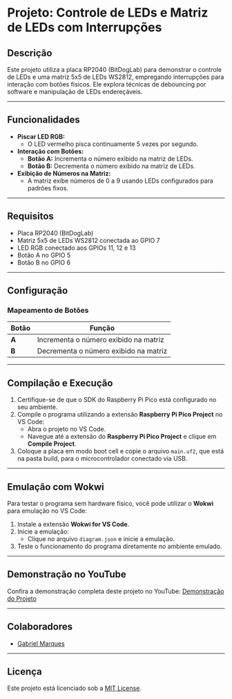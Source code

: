 # Projeto: Controle de LEDs e Matriz de LEDs com Interrupções

## Descrição

Este projeto utiliza a placa RP2040 (BitDogLab) para demonstrar o controle de LEDs e uma matriz 5x5 de LEDs WS2812, empregando interrupções para interação com botões físicos. Ele explora técnicas de debouncing por software e manipulação de LEDs endereçáveis.

---

## Funcionalidades

- **Piscar LED RGB:**
  - O LED vermelho pisca continuamente 5 vezes por segundo.
- **Interação com Botões:**
  - **Botão A:** Incrementa o número exibido na matriz de LEDs.
  - **Botão B:** Decrementa o número exibido na matriz de LEDs.
- **Exibição de Números na Matriz:**
  - A matriz exibe números de 0 a 9 usando LEDs configurados para padrões fixos.

---

## Requisitos

- Placa RP2040 (BitDogLab)
- Matriz 5x5 de LEDs WS2812 conectada ao GPIO 7
- LED RGB conectado aos GPIOs 11, 12 e 13
- Botão A no GPIO 5
- Botão B no GPIO 6

---

## Configuração

### Mapeamento de Botões

| Botão  | Função                                   |
|--------|----------------------------------------------|
| **A**  | Incrementa o número exibido na matriz       |
| **B**  | Decrementa o número exibido na matriz       |

---

## Compilação e Execução

1. Certifique-se de que o SDK do Raspberry Pi Pico está configurado no seu ambiente.
2. Compile o programa utilizando a extensão **Raspberry Pi Pico Project** no VS Code:
   - Abra o projeto no VS Code.
   - Navegue até a extensão do **Raspberry Pi Pico Project** e clique em **Compile Project**.
3. Coloque a placa em modo boot cell e copie o arquivo `main.uf2`, que está na pasta build, para o microcontrolador conectado via USB.

---

## Emulação com Wokwi

Para testar o programa sem hardware físico, você pode utilizar o **Wokwi** para emulação no VS Code:

1. Instale a extensão **Wokwi for VS Code**.
2. Inicie a emulação:
   - Clique no arquivo `diagram.json` e inicie a emulação.
3. Teste o funcionamento do programa diretamente no ambiente emulado.

---

## Demonstração no YouTube

Confira a demonstração completa deste projeto no YouTube: [Demonstração do Projeto](https://www.youtube.com)

---

## Colaboradores

- [Gabriel Marques](https://github.com/Marques-svnt)

---

## Licença

Este projeto está licenciado sob a [MIT License](LICENSE).

